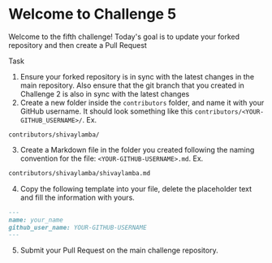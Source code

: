 # Welcome to Challenge 5

Welcome to the fifth challenge!
Today's goal is to update your forked repository and then create a Pull Request

Task
1. Ensure your forked repository is in sync with the latest changes in the main repository. Also ensure that the git branch that you created in Challenge 2 is also in sync with the latest changes
2. Create a new folder inside the `contributors` folder, and name it with your GitHub username. It should look something like this `contributors/<YOUR-GITHUB_USERNAME>/`. Ex.

```Markdonw
contributors/shivaylamba/
```

3. Create a Markdown file in the folder you created following the naming convention for the file: `<YOUR-GITHUB-USERNAME>.md`. Ex.

```Markdown
contributors/shivaylamba/shivaylamba.md
```

4. Copy the following template into your file, delete the placeholder text and fill the information with yours.

```Markdown
---
name: your_name
github_user_name: YOUR-GITHUB-USERNAME
---
```
5. Submit your Pull Request on the main challenge repository.